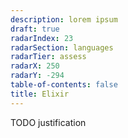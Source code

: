 ```yaml
---
description: lorem ipsum
draft: true
radarIndex: 23
radarSection: languages
radarTier: assess
radarX: 250
radarY: -294
table-of-contents: false
title: Elixir
---
```


TODO justification
